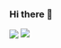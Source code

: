 ### Hi there 👋

<p>
<img align="center" src="https://github-readme-stats.vercel.app/api?username=xfduan&show_icons=true&hide_title=true&hide_rank=true&hide=issues&count_private=true&disable_animations=true"/>
<img align="top" src="https://github-readme-stats.vercel.app/api/top-langs/?username=xfduan&layout=compact&langs_count=8"/>
</p>

<!--
Hide Wakatime
<img src="https://github.com/xfduan/xfduan/blob/master/images/stat.svg" alt="Code Stat"/>
-->


<!--
**xfduan/xfduan** is a ✨ _special_ ✨ repository because its `README.md` (this file) appears on your GitHub profile.

Here are some ideas to get you started:

- 🔭 I’m currently working on ...
- 🌱 I’m currently learning ...
- 👯 I’m looking to collaborate on ...
- 🤔 I’m looking for help with ...
- 💬 Ask me about ...
- 📫 How to reach me: ...
- 😄 Pronouns: ...
- ⚡ Fun fact: ...
-->
